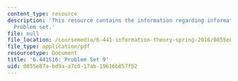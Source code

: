```yaml
---
content_type: resource
description: 'This resource contains the information regarding information theory:
  Problem set.'
file: null
file_location: /coursemedia/6-441-information-theory-spring-2016/0855e87abd9aa7c017ab19616b857f52_MIT6_441S16_problem_set9.pdf
file_type: application/pdf
resourcetype: Document
title: '6.441S16: Problem Set 9'
uid: 0855e87a-bd9a-a7c0-17ab-19616b857f52
---
```

